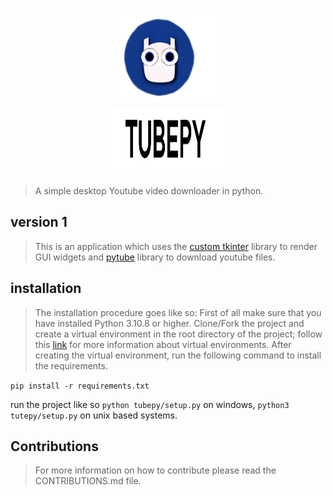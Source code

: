 <div align="center">

<h1>
    <img width="160" height=150 src="https://github.com/AlbertSolomon/tubepy/blob/main/assets/icontest3.png"/> <br>
    <img width="200" height=100 src="https://github.com/AlbertSolomon/tubepy/blob/main/assets/TUBEPY%20ALL%20WHITE.png"/>
</h1> 



</div>




> A simple desktop Youtube video downloader in python.

## version 1

> This is an application which uses the [custom tkinter](https://github.com/TomSchimansky/CustomTkinter) library to render GUI widgets and [pytube](https://pytube.io/en/latest/) library to download youtube files.

## installation

> The installation procedure goes like so:
> First of all make sure that you have installed Python 3.10.8 or higher.
> Clone/Fork the project and create a virtual environment in the root directory of the project; follow this [link](https://www.geeksforgeeks.org/python-virtual-environment/) for more information about virtual environments.
> After creating the virtual environment, run the following command to install the requirements.

` pip install -r requirements.txt `

run the project like so ` python tubepy/setup.py ` on windows, ` python3 tutepy/setup.py ` on unix based systems.

## Contributions

> For more information on how to contribute please read the CONTRIBUTIONS.md file.
